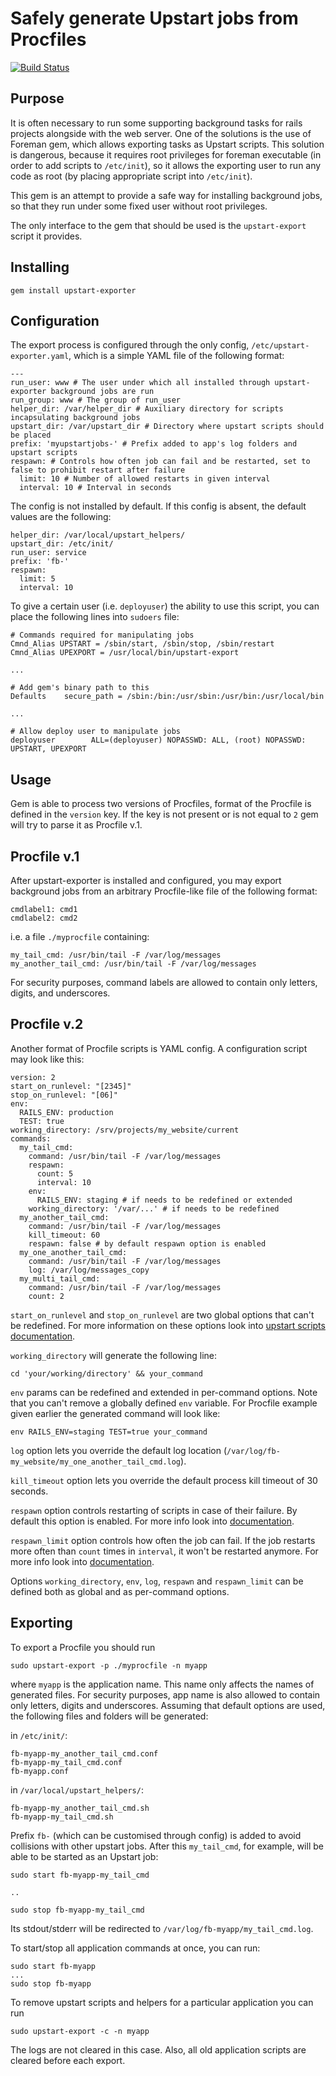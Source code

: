 Safely generate Upstart jobs from Procfiles
===========================================

[![Build Status](https://secure.travis-ci.org/funbox/upstart-exporter.png)](http://travis-ci.org/funbox/upstart-exporter)

Purpose
-------

It is often necessary to run some supporting background tasks for rails projects alongside with the web server.
One of the solutions is the use of Foreman gem, which allows exporting tasks as Upstart scripts.
This solution is dangerous, because it requires root privileges for foreman executable (in order to add scripts to `/etc/init`),
so it allows the exporting user to run any code as root (by placing appropriate script into `/etc/init`).

This gem is an attempt to provide a safe way for installing background jobs, so that they run under some fixed user
without root privileges.

The only interface to the gem that should be used is the `upstart-export` script it provides.

Installing
----------

    gem install upstart-exporter


Configuration
-------------

The export process is configured through the only config, `/etc/upstart-exporter.yaml`,
which is a simple YAML file of the following format:

    ---
    run_user: www # The user under which all installed through upstart-exporter background jobs are run
    run_group: www # The group of run_user
    helper_dir: /var/helper_dir # Auxiliary directory for scripts incapsulating background jobs
    upstart_dir: /var/upstart_dir # Directory where upstart scripts should be placed
    prefix: 'myupstartjobs-' # Prefix added to app's log folders and upstart scripts
    respawn: # Controls how often job can fail and be restarted, set to false to prohibit restart after failure
      limit: 10 # Number of allowed restarts in given interval
      interval: 10 # Interval in seconds

The config is not installed by default. If this config is absent, the default values are the following:

    helper_dir: /var/local/upstart_helpers/
    upstart_dir: /etc/init/
    run_user: service
    prefix: 'fb-'
    respawn:
      limit: 5
      interval: 10

To give a certain user (i.e. `deployuser`) the ability to use this script, you can place the following lines into `sudoers` file:

    # Commands required for manipulating jobs
    Cmnd_Alias UPSTART = /sbin/start, /sbin/stop, /sbin/restart
    Cmnd_Alias UPEXPORT = /usr/local/bin/upstart-export

    ...

    # Add gem's binary path to this
    Defaults    secure_path = /sbin:/bin:/usr/sbin:/usr/bin:/usr/local/bin

    ...

    # Allow deploy user to manipulate jobs
    deployuser        ALL=(deployuser) NOPASSWD: ALL, (root) NOPASSWD: UPSTART, UPEXPORT


Usage
-----

Gem is able to process two versions of Procfiles, format of the Procfile is
defined in the `version` key. If the key is not present or is not equal to `2`
gem will try to parse it as Procfile v.1.

Procfile v.1
------------

After upstart-exporter is installed and configured, you may export background jobs
from an arbitrary Procfile-like file of the following format:

    cmdlabel1: cmd1
    cmdlabel2: cmd2

i.e. a file `./myprocfile` containing:

    my_tail_cmd: /usr/bin/tail -F /var/log/messages
    my_another_tail_cmd: /usr/bin/tail -F /var/log/messages

For security purposes, command labels are allowed to contain only letters, digits, and underscores.

Procfile v.2
------------

Another format of Procfile scripts is YAML config. A configuration script may
look like this:

    version: 2
    start_on_runlevel: "[2345]"
    stop_on_runlevel: "[06]"
    env:
      RAILS_ENV: production
      TEST: true
    working_directory: /srv/projects/my_website/current
    commands:
      my_tail_cmd:
        command: /usr/bin/tail -F /var/log/messages
        respawn:
          count: 5
          interval: 10
        env:
          RAILS_ENV: staging # if needs to be redefined or extended
        working_directory: '/var/...' # if needs to be redefined
      my_another_tail_cmd:
        command: /usr/bin/tail -F /var/log/messages
        kill_timeout: 60
        respawn: false # by default respawn option is enabled
      my_one_another_tail_cmd:
        command: /usr/bin/tail -F /var/log/messages
        log: /var/log/messages_copy
      my_multi_tail_cmd:
        command: /usr/bin/tail -F /var/log/messages
        count: 2

`start_on_runlevel` and `stop_on_runlevel` are two global options that can't be
redefined. For more information on these options look into
[upstart scripts documentation](http://upstart.ubuntu.com/cookbook/#start-on).

`working_directory` will generate the following line:

    cd 'your/working/directory' && your_command

`env` params can be redefined and extended in per-command options. Note that
you can't remove a globally defined `env` variable.
For Procfile example given earlier the generated command will look like:

    env RAILS_ENV=staging TEST=true your_command

`log` option lets you override the default log location (`/var/log/fb-my_website/my_one_another_tail_cmd.log`).

`kill_timeout` option lets you override the default process kill timeout of 30 seconds.

`respawn` option controls restarting of scripts in case of their failure.
By default this option is enabled. For
more info look into [documentation](http://upstart.ubuntu.com/cookbook/#respawn).

`respawn_limit` option controls how often the job can fail. If the job restarts more
often than `count` times in `interval`, it won't be restarted anymore. For more
info look into [documentation](http://upstart.ubuntu.com/cookbook/#respawn-limit).

Options `working_directory`, `env`, `log`, `respawn` and `respawn_limit` can be
defined both as global and as per-command options.

Exporting
---------

To export a Procfile you should run

    sudo upstart-export -p ./myprocfile -n myapp

where `myapp` is the application name.
This name only affects the names of generated files.
For security purposes, app name is also allowed to contain only letters, digits and underscores.
Assuming that default options are used, the following files and folders will be generated:

in `/etc/init/`:

    fb-myapp-my_another_tail_cmd.conf
    fb-myapp-my_tail_cmd.conf
    fb-myapp.conf

in `/var/local/upstart_helpers/`:

    fb-myapp-my_another_tail_cmd.sh
    fb-myapp-my_tail_cmd.sh

Prefix `fb-` (which can be customised through config) is added to avoid collisions with other upstart jobs.
After this `my_tail_cmd`, for example, will be able to be started as an Upstart job:

    sudo start fb-myapp-my_tail_cmd

    ..

    sudo stop fb-myapp-my_tail_cmd

Its stdout/stderr will be redirected to `/var/log/fb-myapp/my_tail_cmd.log`.

To start/stop all application commands at once, you can run:

    sudo start fb-myapp
    ...
    sudo stop fb-myapp

To remove upstart scripts and helpers for a particular application you can run

    sudo upstart-export -c -n myapp

The logs are not cleared in this case. Also, all old application scripts are cleared before each export.
